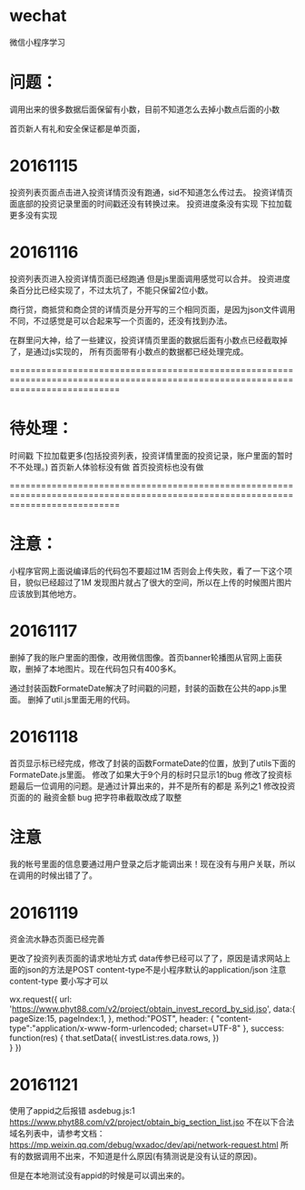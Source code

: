 # wechat
微信小程序学习

# 问题：
调用出来的很多数据后面保留有小数，目前不知道怎么去掉小数点后面的小数

首页新人有礼和安全保证都是单页面，

# 20161115
投资列表页面点击进入投资详情页没有跑通，sid不知道怎么传过去。
投资详情页面底部的投资记录里面的时间戳还没有转换过来。
投资进度条没有实现
下拉加载更多没有实现

# 20161116
投资列表页进入投资详情页面已经跑通 但是js里面调用感觉可以合并。
投资进度条百分比已经实现了，不过太坑了，不能只保留2位小数。

商行贷，商抵贷和商企贷的详情页是分开写的三个相同页面，是因为json文件调用不同，不过感觉是可以合起来写一个页面的，还没有找到办法。


在群里问大神，给了一些建议，投资详情页里面的数据后面有小数点已经截取掉了，是通过js实现的，
所有页面带有小数点的数据都已经处理完成。

=================================================================================================================================

# 待处理：
时间戳
下拉加载更多(包括投资列表，投资详情里面的投资记录，账户里面的暂时不不处理。)
首页新人体验标没有做
首页投资标也没有做

=================================================================================================================================


# 注意：
小程序官网上面说编译后的代码包不要超过1M 否则会上传失败，看了一下这个项目，貌似已经超过了1M 
发现图片就占了很大的空间，所以在上传的时候图片图片应该放到其他地方。


# 20161117 
删掉了我的账户里面的图像，改用微信图像。首页banner轮播图从官网上面获取，删掉了本地图片。现在代码包只有400多K。

通过封装函数FormateDate解决了时间戳的问题，封装的函数在公共的app.js里面。
删掉了util.js里面无用的代码。


# 20161118 
首页显示标已经完成，修改了封装的函数FormateDate的位置，放到了utils下面的FormateDate.js里面。
修改了如果大于9个月的标时只显示1的bug
修改了投资标题最后一位调用的问题。是通过计算出来的，并不是所有的都是 系列之1 
修改投资页面的的 融资金额 bug  把字符串截取改成了取整

# 注意
我的帐号里面的信息要通过用户登录之后才能调出来！现在没有与用户关联，所以在调用的时候出错了了。

# 20161119 
资金流水静态页面已经完善

更改了投资列表页面的请求地址方式 data传参已经可以了了，原因是请求网站上面的json的方法是POST content-type不是小程序默认的application/json
注意 content-type 要小写才可以

wx.request({
      url: 'https://www.phyt88.com/v2/project/obtain_invest_record_by_sid.jso',
      data:{
        pageSize:15,
        pageIndex:1,
      },
      method:"POST",
      header: {
          "content-type":"application/x-www-form-urlencoded; charset=UTF-8"
      },
      success: function(res) {
        that.setData({
            investList:res.data.rows,
          })  
      }
    })

# 20161121
使用了appid之后报错
asdebug.js:1  https://www.phyt88.com/v2/project/obtain_big_section_list.jso 不在以下合法域名列表中，请参考文档：https://mp.weixin.qq.com/debug/wxadoc/dev/api/network-request.html
所有的数据调用不出来，不知道是什么原因(有猜测说是没有认证的原因)。

但是在本地测试没有appid的时候是可以调出来的。